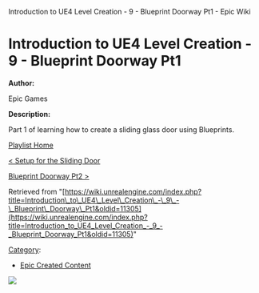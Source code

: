 Introduction to UE4 Level Creation - 9 - Blueprint Doorway Pt1 - Epic Wiki                    

Introduction to UE4 Level Creation - 9 - Blueprint Doorway Pt1
==============================================================

**Author:**

Epic Games

**Description:**

Part 1 of learning how to create a sliding glass door using Blueprints.

  

[Playlist Home](/Category:Epic_Video_Playlists "Category:Epic Video Playlists")

[< Setup for the Sliding Door](/Introduction_to_UE4_Level_Creation_-_8_-_Setup_for_the_Sliding_Door "Introduction to UE4 Level Creation - 8 - Setup for the Sliding Door")

[Blueprint Doorway Pt2 >](/Introduction_to_UE4_Level_Creation_-_10_-_Blueprint_Doorway_Pt2 "Introduction to UE4 Level Creation - 10 - Blueprint Doorway Pt2")

Retrieved from "[https://wiki.unrealengine.com/index.php?title=Introduction\_to\_UE4\_Level\_Creation\_-\_9\_-\_Blueprint\_Doorway\_Pt1&oldid=11305](https://wiki.unrealengine.com/index.php?title=Introduction_to_UE4_Level_Creation_-_9_-_Blueprint_Doorway_Pt1&oldid=11305)"

[Category](/Special:Categories "Special:Categories"):

*   [Epic Created Content](/Category:Epic_Created_Content "Category:Epic Created Content")

  ![](https://tracking.unrealengine.com/track.png)